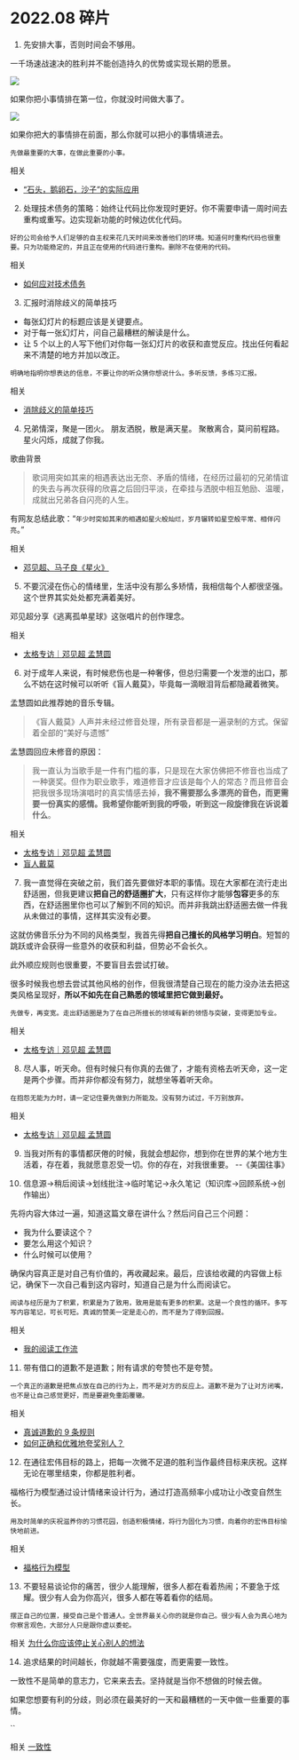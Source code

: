 # 2022.08 碎片

1.  先安排大事，否则时间会不够用。

一千场速战速决的胜利并不能创造持久的优势或实现长期的愿景。

![](https://longform.asmartbear.com/docs/rocks-pebbles-sand/_hu565e0bd3983775ba48ddded44ed569ce_395161_4fa2faeb8eefb5677bf2c8b98a80373f.webp)

如果你把小事情排在第一位，你就没时间做大事了。

![](https://longform.asmartbear.com/docs/rocks-pebbles-sand/_hu6352961a4222c5e7bb6537391ce7dcfa_309086_b70ef2ee8d3923040550ccd2b8519c5b.webp)

如果你把大的事情排在前面，那么你就可以把小的事情填进去。

`先做最重要的大事，在做此重要的小事。`

相关

- [“石头，鹅卵石，沙子”的实际应用](https://longform.asmartbear.com/docs/rocks-pebbles-sand/)

2. 处理技术债务的策略：始终让代码比你发现时更好。你不需要申请一周时间去重构或重写。边实现新功能的时候边优化代码。

`好的公司会给予人们足够的自主权来花几天时间来改善他们的环境。知道何时重构代码也很重要。只为功能稳定的，并且正在使用的代码进行重构。删除不在使用的代码。`

相关

- [如何应对技术债务](https://twitter.com/jamesshore/status/1550907737369784320)

3. 汇报时消除歧义的简单技巧

- 每张幻灯片的标题应该是关键要点。
- 对于每一张幻灯片，问自己最糟糕的解读是什么。
- 让 5 个以上的人写下他们对你每一张幻灯片的收获和直觉反应。找出任何看起来不清楚的地方并加以改正。

`明确地指明你想表达的信息，不要让你的听众猜你想说什么。多听反馈，多练习汇报。`

相关

- [消除歧义的简单技巧](https://www.codingvc.com/p/spell-it-out)

4. 兄弟情深，聚是一团火。
   朋友洒脱，散是满天星。
   聚散离合，莫问前程路。
   星火闪烁，成就了你我。

歌曲背景

> 歌词用突如其来的相遇表达出无奈、矛盾的情绪，在经历过最初的兄弟情谊的失去与再次获得的欣喜之后回归平淡，在牵挂与洒脱中相互勉励、温暖，成就出兄弟各自闪亮的人生。

有网友总结此歌：“`年少时突如其来的相遇如星火般灿烂，岁月辗转如星空般平常、相伴闪亮`。”

相关

- [邓见超、马子良《星火》](https://y.qq.com/n/ryqq/songDetail/002J0E4r3h7p76)

5. 不要沉浸在伤心的情绪里，生活中没有那么多矫情，我相信每个人都很坚强。这个世界其实处处都充满着美好。

邓见超分享《逃离孤单星球》这张唱片的创作理念。

相关

- [太格专访｜邓见超 孟慧圆](https://www.thetigerhood.com/treasure-singer/)

6. 对于成年人来说，有时候悲伤也是一种奢侈，但总归需要一个发泄的出口，那么不妨在这时候可以听听《盲人戴莫》，毕竟每一滴眼泪背后都隐藏着微笑。

孟慧圆如此推荐她的音乐专辑。

> 《盲人戴莫》人声并未经过修音处理，所有录音都是一遍录制的方式。保留着全部的“美好与遗憾”

孟慧圆回应未修音的原因：

> 我一直认为当歌手是一件有门槛的事，只是现在大家仿佛把不修音也当成了一种褒奖。但作为职业歌手，难道修音才应该是每个人的常态？而且修音会把我很多现场演唱时的真实情感去掉，**我不需要那么多漂亮的音色，而更需要一份真实的感情。我希望你能听到我的呼吸，听到这一段旋律我在诉说着什么**。

相关

- [太格专访｜邓见超 孟慧圆](https://www.thetigerhood.com/treasure-singer/)
- [盲人戴莫](https://music.douban.com/subject/35492493/)

7. 我一直觉得在突破之前，我们首先要做好本职的事情。现在大家都在流行走出舒适圈，但我更建议**把自己的舒适圈扩大**，只有这样你才能够**包容**更多的东西，在舒适圈里你也可以了解到不同的知识。而并非我跳出舒适圈去做一件我从未做过的事情，这样其实没有必要。

这就仿佛音乐分为不同的风格类型，我首先得**把自己擅长的风格学习明白**。短暂的跳跃或许会获得一些意外的收获和利益，但势必不会长久。

此外顺应规则也很重要，不要盲目去尝试打破。

很多时候我也想去尝试其他风格的创作，但我很清楚自己现在的能力没办法去把这类风格呈现好，**所以不如先在自己熟悉的领域里把它做到最好。**

`先做专，再变宽。走出舒适圈是为了在自己所擅长的领域有新的领悟与突破，变得更加专业。`

相关

- [太格专访｜邓见超 孟慧圆](https://www.thetigerhood.com/treasure-singer/)

8. 尽人事，听天命。但有时候只有你真的去做了，才能有资格去听天命，这一定是两个步骤。而并非你都没有努力，就想坐等着听天命。

`在抱怨无能为力时，请一定记住要先做到力所能及。没有努力试过，千万别放弃。`

相关

- [太格专访｜邓见超 孟慧圆](https://www.thetigerhood.com/treasure-singer/)

9. 当我对所有的事情都厌倦的时候，我就会想起你，想到你在世界的某个地方生活着，存在着，我就愿意忍受一切。你的存在，对我很重要。
   --《美国往事》

10. 信息源->稍后阅读->划线批注->临时笔记->永久笔记（知识库->回顾系统->创作输出）

先将内容大体过一遍，知道这篇文章在讲什么？然后问自己三个问题：

- 我为什么要读这个？
- 要怎么用这个知识？
- 什么时候可以使用？

确保内容真正是对自己有价值的，再收藏起来。最后，应该给收藏的内容做上标记，确保下一次自己看到这内容时，知道自己是为什么而阅读它。

`阅读与经历是为了积累，积累是为了致用，致用是能有更多的积累。这是一个良性的循环。多写写内容笔记，可长可短。真诚的赞美一定是走心的，而不是为了得到回报。`

相关

- [我的阅读工作流](https://sspai.com/post/69922)

11. 带有借口的道歉不是道歉；附有请求的夸赞也不是夸赞。

`一个真正的道歉是把焦点放在自己的行为上，而不是对方的反应上。道歉不是为了让对方闭嘴，也不是让自己感觉更好，而是要避免重蹈覆辙。`

相关

- [真诚道歉的 9 条规则](https://zhuanlan.zhihu.com/p/123965757)
- [如何正确和优雅地夸奖别人？](https://zhuanlan.zhihu.com/p/336055479)

12. 在通往宏伟目标的路上，把每一次微不足道的胜利当作最终目标来庆祝。这样无论在哪里结束，你都是胜利者。

福格行为模型通过设计情绪来设计行为，通过打造高频率小成功让小改变自然生长。

`用及时简单的庆祝滋养你的习惯花园，创造积极情绪，将行为固化为习惯，向着你的宏伟目标愉快地前进。`

相关

- [福格行为模型](https://book.douban.com/subject/35594496/)

13. 不要轻易谈论你的痛苦，很少人能理解，很多人都在看着热闹；不要急于炫耀。很少有人会为你高兴，很多人都在等着看你的结局。

`摆正自己的位置，接受自己是个普通人。全世界最关心你的就是你自己。很少有人会为真心地为你察言观色，大部分人只是跟你虚以委蛇。`

相关 [为什么你应该停止关心别人的想法](https://waitbutwhy.com/2014/06/taming-mammoth-let-peoples-opinions-run-life.html)

14. 追求结果的时间越长，你就越不需要强度，而更需要一致性。

一致性不是简单的意志力，它来来去去。坚持就是当你不想做的时候去做。

如果您想要有利的分歧，则必须在最美好的一天和最糟糕的一天中做一些重要的事情。

``

相关 [一致性](https://fs.blog/brain-food/july-31-2022/)

